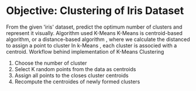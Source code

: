 #   Objective: Clustering of Iris Dataset
From the given 'iris' dataset, predict the optimum number of clusters and represent it visually.
Algorithm used K-Means
K-Means is centroid-based algorithm, or a distance-based algorithm , where we calculate the distanced to assign a point to cluster
In k-Means , each cluster is associed with a centroid.
Workflow behind implementation of K-Means Clustering
1. Choose the number of cluster
2. Select K random points from the data as centroids
3. Assign all points to the closes cluster centroids
4. Recompute the centroides of newly formed clusters
